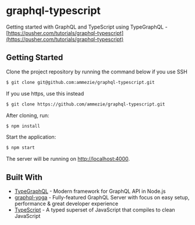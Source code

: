 # graphql-typescript

Getting started with GraphQL and TypeScript using TypeGraphQL - [https://pusher.com/tutorials/graphql-typescript](https://pusher.com/tutorials/graphql-typescript)

## Getting Started

Clone the project repository by running the command below if you use SSH

```bash
$ git clone git@github.com:ammezie/graphql-typescript.git
```

If you use https, use this instead

```bash
$ git clone https://github.com/ammezie/graphql-typescript.git
```

After cloning, run:

```bash
$ npm install
```

Start the application:

```bash
$ npm start
```

The server will be running on [http://localhost:4000](http://localhost:4000).

## Built With

- [TypeGraphQL](https://19majkel94.github.io/type-graphql) - Modern framework for GraphQL API in Node.js
- [graphql-yoga](https://github.com/prisma/graphql-yoga) - Fully-featured GraphQL Server with focus on easy setup, performance & great developer experience
- [TypeScript](https://www.typescriptlang.org) - A typed superset of JavaScript that compiles to clean JavaScript
